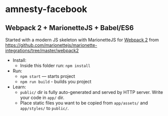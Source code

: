 # amnesty-facebook

## Webpack 2 + MarionetteJS + Babel/ES6

Started with a modern JS skeleton with MarionetteJS for [Webpack 2](https://webpack.js.org/) from https://github.com/marionettejs/marionette-integrations/tree/master/webpack2

* Install:
    * Inside this folder run: `npm install`
* Run:
    * `npm start` — starts project
    * `npm run build` - builds you project
* Learn:
    * `public/` dir is fully auto-generated and served by HTTP server.  Write your code in `app/` dir.
    * Place static files you want to be copied from `app/assets/` and `app/styles/` to `public/`.

